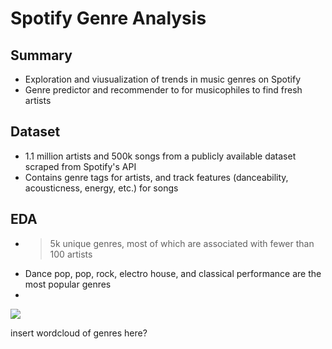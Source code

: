 # Spotify Genre Analysis

## Summary
* Exploration and viusualization of trends in music genres on Spotify
* Genre predictor and recommender to for musicophiles to find fresh artists

## Dataset
* 1.1 million artists and 500k songs from a publicly available dataset scraped from Spotify's API
* Contains genre tags for artists, and track features (danceability, acousticness, energy, etc.) for songs

## EDA
* >5k unique genres, most of which are associated with fewer than 100 artists
* Dance pop, pop, rock, electro house, and classical performance are the most popular genres
* 

![](/img/genre_count_histogram.png)

insert wordcloud of genres here?

